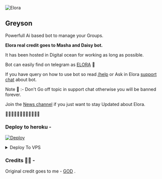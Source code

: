 ![Elora](https://telegra.ph/file/4691666e51541fcb9f7d1.jpg) 

## Greyson

Powerfull Ai based bot to manage your Groups. 

**Elora real credit goes to Masha and Daisy bot.**

It has been hosted in Digital ocean for working as long as possible. 

Bot can easily find on telegram as [ELORA](https://telegram.dog/MissElora_bot) 🤖

If you have query on how to use bot so read [/help](http://t.me/MissElora_bot?start=help) or Ask in Elora [support chat](https://telegram.dog/noobiezhub) about bot.  

Note 📝 :- Don't Go off topic in support chat otherwise you will be banned forever.  

Join the [News channel](https://telegram.dog/zabotz) if you just want to stay Updated about Elora. 

🤖🤖🤖🤖🤖🤖🤖🤖🤖🤖🤖🤖

### Deploy to heroku -

[![Deploy](https://www.herokucdn.com/deploy/button.svg)](https://heroku.com/deploy?template=https://github.com/bhagath89/Elora)

<details><summary>Deploy To VPS</summary>
<p>
<pre>
git clone https://github.com/bhagath89/Elora
cd Elora-ReMain
pip3 install -r requirements.txt
# Change The config.py Of bot /__init__.py File Accordingly
python3 -m bot
</pre>
</p>
</details>

### Credits 👨‍💻 -

Original credit goes to me - [GOD](https://telegram.dog/ITZMEZEUS) .



